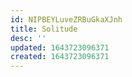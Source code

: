 ```yaml
---
id: NIPBEYLuveZRBuGkaXJnh
title: Solitude
desc: ''
updated: 1643723096371
created: 1643723096371
---
```


